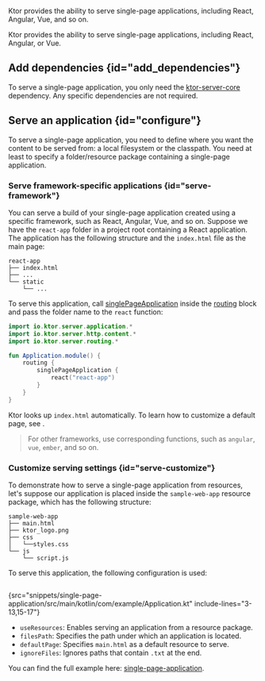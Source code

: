[//]: # (title: Serving single-page applications)

<show-structure for="chapter" depth="2"/>

<tldr>
<var name="example_name" value="single-page-application"/>
<include from="lib.topic" element-id="download_example"/>
</tldr>

<link-summary>
Ktor provides the ability to serve single-page applications, including React, Angular, Vue, and so on.
</link-summary>

Ktor provides the ability to serve single-page applications, including React, Angular, or Vue.


## Add dependencies {id="add_dependencies"}

To serve a single-page application, you only need the [ktor-server-core](server-dependencies.topic#add-ktor-dependencies) dependency.
Any specific dependencies are not required.


## Serve an application {id="configure"}

To serve a single-page application, you need to define where you want the content to be served from: a local filesystem or the classpath.
You need at least to specify a folder/resource package containing a single-page application.

### Serve framework-specific applications {id="serve-framework"}

You can serve a build of your single-page application created using a specific framework, such as React, Angular, Vue, and so on. 
Suppose we have the `react-app` folder in a project root containing a React application.
The application has the following structure and the `index.html` file as the main page:

```text
react-app
├── index.html
├── ...
└── static
    └── ...
```

To serve this application, call [singlePageApplication](https://api.ktor.io/ktor-server-core/io.ktor.server.http.content/single-page-application.html) inside the [routing](server-routing.md) block 
and pass the folder name to the `react` function:

```kotlin
import io.ktor.server.application.*
import io.ktor.server.http.content.*
import io.ktor.server.routing.*

fun Application.module() {
    routing {
        singlePageApplication {
            react("react-app")
        }
    }
}
```

Ktor looks up `index.html` automatically. 
To learn how to customize a default page, see [](#serve-customize).

> For other frameworks, use corresponding functions, such as `angular`, `vue`, `ember`, and so on.



### Customize serving settings {id="serve-customize"}

To demonstrate how to serve a single-page application from resources, let's suppose our application is placed inside the `sample-web-app` resource package, which has the following structure:

```text
sample-web-app
├── main.html
├── ktor_logo.png
├── css
│   └──styles.css
└── js
    └── script.js
```

To serve this application, the following configuration is used:

```kotlin
```
{src="snippets/single-page-application/src/main/kotlin/com/example/Application.kt" include-lines="3-13,15-17"}

- `useResources`: Enables serving an application from a resource package.
- `filesPath`: Specifies the path under which an application is located.
- `defaultPage`: Specifies `main.html` as a default resource to serve.
- `ignoreFiles`: Ignores paths that contain `.txt` at the end.

You can find the full example here: [single-page-application](https://github.com/ktorio/ktor-documentation/tree/%ktor_version%/codeSnippets/snippets/single-page-application).
